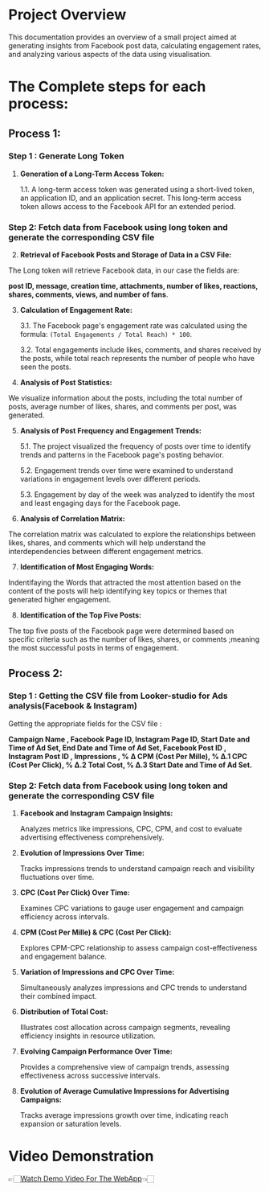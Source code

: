 # Project Overview

This documentation provides an overview of a small project aimed at generating insights from Facebook post data, calculating engagement rates, and analyzing various aspects of the data using visualisation.
# The Complete steps for each process:

## Process 1:
### Step 1 : Generate Long Token

1. **Generation of a Long-Term Access Token:**
   
   1.1. A long-term access token was generated using a short-lived token, an application ID, and an application secret. This long-term access token allows access to the Facebook API for an extended period.
### Step 2: Fetch data from Facebook using long token and generate the corresponding CSV file
2. **Retrieval of Facebook Posts and Storage of Data in a CSV File:**

The Long token will retrieve Facebook data, in our case the fields are:

**post ID, message, creation time, attachments, number of likes, reactions, shares, comments, views, and number of fans**.

3. **Calculation of Engagement Rate:**
   
   3.1. The Facebook page's engagement rate was calculated using the formula: `(Total Engagements / Total Reach) * 100`.
   
   3.2. Total engagements include likes, comments, and shares received by the posts, while total reach represents the number of people who have seen the posts.

4. **Analysis of Post Statistics:**
   
  We visualize information about the posts, including the total number of posts, average number of likes, shares, and comments per post, was generated.
   
5. **Analysis of Post Frequency and Engagement Trends:**
   
   5.1. The project visualized the frequency of posts over time to identify trends and patterns in the Facebook page's posting behavior.
   
   5.2. Engagement trends over time were examined to understand variations in engagement levels over different periods.
   
   5.3. Engagement by day of the week was analyzed to identify the most and least engaging days for the Facebook page.

6. **Analysis of Correlation Matrix:**
    
The correlation matrix was calculated to explore the relationships between likes, shares, and comments which will help understand the interdependencies between different engagement metrics.

7. **Identification of Most Engaging Words:**
    
Indentifaying the Words that attracted the most attention based on the content of the posts will help identifying key topics or themes that generated higher engagement.

8. **Identification of the Top Five Posts:**
    
The top five posts of the Facebook page were determined based on specific criteria such as the number of likes, shares, or comments ;meaning the most successful posts in terms of engagement.
## Process 2:
### Step 1 : Getting the CSV file from Looker-studio for Ads analysis(Facebook & Instagram)
Getting the appropriate fields for the CSV file : 

**Campaign Name , Facebook Page ID, Instagram Page ID, Start Date and Time of Ad Set, End Date and Time of Ad Set, Facebook Post ID , Instagram Post ID , Impressions , % Δ CPM (Cost Per Mille), % Δ.1 CPC (Cost Per Click), % Δ.2 Total Cost, % Δ.3 Start Date and Time of Ad Set.**

### Step 2: Fetch data from Facebook using long token and generate the corresponding CSV file

1. **Facebook and Instagram Campaign Insights:**
   
   Analyzes metrics like impressions, CPC, CPM, and cost to evaluate advertising effectiveness comprehensively.

2. **Evolution of Impressions Over Time:**
   
   Tracks impressions trends to understand campaign reach and visibility fluctuations over time.

3. **CPC (Cost Per Click) Over Time:**
   
   Examines CPC variations to gauge user engagement and campaign efficiency across intervals.

4. **CPM (Cost Per Mille) & CPC (Cost Per Click):**
   
   Explores CPM-CPC relationship to assess campaign cost-effectiveness and engagement balance.

5. **Variation of Impressions and CPC Over Time:**
    
   Simultaneously analyzes impressions and CPC trends to understand their combined impact.

6. **Distribution of Total Cost:**
    
   Illustrates cost allocation across campaign segments, revealing efficiency insights in resource utilization.

7. **Evolving Campaign Performance Over Time:**
    
   Provides a comprehensive view of campaign trends, assessing effectiveness across successive intervals.

8. **Evolution of Average Cumulative Impressions for Advertising Campaigns:**
    
   Tracks average impressions growth over time, indicating reach expansion or saturation levels.

# Video Demonstration

👉🏻[Watch Demo Video For The WebApp](https://www.youtube.com/watch?v=OEIvDY33yss)👈🏻

